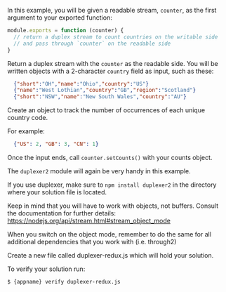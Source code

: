 In this example, you will be given a readable stream, `counter`, as the first
argument to your exported function:

```js
module.exports = function (counter) {
  // return a duplex stream to count countries on the writable side
  // and pass through `counter` on the readable side
}
```

Return a duplex stream with the `counter` as the readable side. You will be
written objects with a 2-character `country` field as input, such as these:

```json
  {"short":"OH","name":"Ohio","country":"US"}
  {"name":"West Lothian","country":"GB","region":"Scotland"}
  {"short":"NSW","name":"New South Wales","country":"AU"}
```

Create an object to track the number of occurrences of each unique country code.

For example:
```json
  {"US": 2, "GB": 3, "CN": 1}
```

Once the input ends, call `counter.setCounts()` with your counts object.

The `duplexer2` module will again be very handy in this example.

If you use duplexer, make sure to `npm install duplexer2` in the directory where
your solution file is located.

Keep in mind that you will have to work with objects, not buffers.
Consult the documentation for further details:
https://nodejs.org/api/stream.html#stream_object_mode

When you switch on the object mode, remember to do the same for all 
additional dependencies that you work with (i.e. through2)

Create a new file called duplexer-redux.js which will hold your solution.

To verify your solution run:

```sh
$ {appname} verify duplexer-redux.js
```

